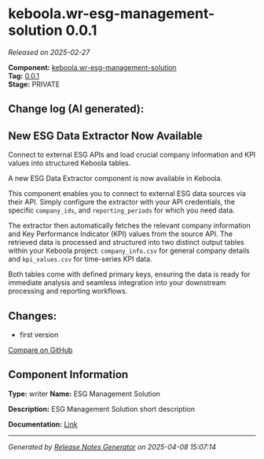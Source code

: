 #  keboola.wr-esg-management-solution 0.0.1

_Released on 2025-02-27_

**Component:** [keboola.wr-esg-management-solution](https://github.com/keboola/component-esg)  
**Tag:** [0.0.1](https://github.com/keboola/component-esg/releases/tag/0.0.1)  
**Stage:** PRIVATE


## Change log (AI generated):
## New ESG Data Extractor Now Available
Connect to external ESG APIs and load crucial company information and KPI values into structured Keboola tables.

A new ESG Data Extractor component is now available in Keboola.

This component enables you to connect to external ESG data sources via their API. Simply configure the extractor with your API credentials, the specific `company_ids`, and `reporting_periods` for which you need data.

The extractor then automatically fetches the relevant company information and Key Performance Indicator (KPI) values from the source API. The retrieved data is processed and structured into two distinct output tables within your Keboola project: `company_info.csv` for general company details and `kpi_values.csv` for time-series KPI data.

Both tables come with defined primary keys, ensuring the data is ready for immediate analysis and seamless integration into your downstream processing and reporting workflows.



## Changes:



- first version 



[Compare on GitHub](https://github.com/keboola/component-esg/compare/initial...0.0.1)



## Component Information
**Type:** writer
**Name:** ESG Management Solution

**Description:** ESG Management Solution short description


**Documentation:** [Link](https://github.com/keboola/component-esg/blob/master/README.md)



---
_Generated by [Release Notes Generator](https://github.com/keboola/release-notes-generator)
on 2025-04-08 15:07:14_